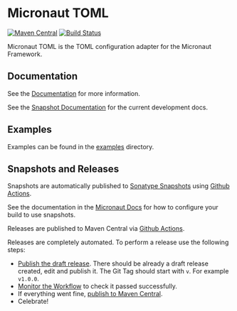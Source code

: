 # Micronaut TOML

[![Maven Central](https://img.shields.io/maven-central/v/io.micronaut.toml/micronaut-toml.svg?label=Maven%20Central)](https://search.maven.org/search?q=g:%22io.micronaut.toml%22%20AND%20a:%22micronaut-toml%22)
[![Build Status](https://github.com/micronaut-projects/micronaut-toml/workflows/Java%20CI/badge.svg)](https://github.com/micronaut-projects/micronaut-toml/actions)

Micronaut TOML is the TOML configuration adapter for the Micronaut Framework.

## Documentation

See the [Documentation](https://micronaut-projects.github.io/micronaut-toml/latest/guide/) for more information. 

See the [Snapshot Documentation](https://micronaut-projects.github.io/micronaut-toml/snapshot/guide/) for the current development docs.

## Examples

Examples can be found in the [examples](https://github.com/micronaut-projects/micronaut-toml/tree/master/examples) directory.

## Snapshots and Releases

Snapshots are automatically published to [Sonatype Snapshots](https://s01.oss.sonatype.org/content/repositories/snapshots/io/micronaut/) using [Github Actions](https://github.com/micronaut-projects/micronaut-toml/actions).

See the documentation in the [Micronaut Docs](https://docs.micronaut.io/latest/guide/index.html#usingsnapshots) for how to configure your build to use snapshots.

Releases are published to Maven Central via [Github Actions](https://github.com/micronaut-projects/micronaut-toml/actions).

Releases are completely automated. To perform a release use the following steps:

* [Publish the draft release](https://github.com/micronaut-projects/micronaut-toml/releases). There should be already a draft release created, edit and publish it. The Git Tag should start with `v`. For example `v1.0.0`.
* [Monitor the Workflow](https://github.com/micronaut-projects/micronaut-toml/actions?query=workflow%3ARelease) to check it passed successfully.
* If everything went fine, [publish to Maven Central](https://github.com/micronaut-projects/micronaut-toml/actions?query=workflow%3A"Maven+Central+Sync").
* Celebrate!
